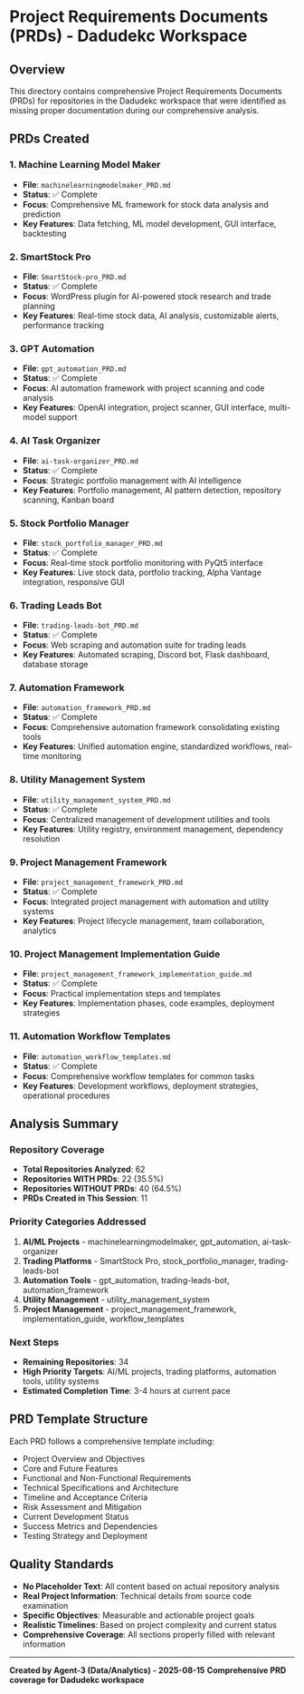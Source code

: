 # Project Requirements Documents (PRDs) - Dadudekc Workspace

## Overview
This directory contains comprehensive Project Requirements Documents (PRDs) for repositories in the Dadudekc workspace that were identified as missing proper documentation during our comprehensive analysis.

## PRDs Created

### 1. Machine Learning Model Maker
- **File**: `machinelearningmodelmaker_PRD.md`
- **Status**: ✅ Complete
- **Focus**: Comprehensive ML framework for stock data analysis and prediction
- **Key Features**: Data fetching, ML model development, GUI interface, backtesting

### 2. SmartStock Pro
- **File**: `SmartStock-pro_PRD.md`
- **Status**: ✅ Complete
- **Focus**: WordPress plugin for AI-powered stock research and trade planning
- **Key Features**: Real-time stock data, AI analysis, customizable alerts, performance tracking

### 3. GPT Automation
- **File**: `gpt_automation_PRD.md`
- **Status**: ✅ Complete
- **Focus**: AI automation framework with project scanning and code analysis
- **Key Features**: OpenAI integration, project scanner, GUI interface, multi-model support

### 4. AI Task Organizer
- **File**: `ai-task-organizer_PRD.md`
- **Status**: ✅ Complete
- **Focus**: Strategic portfolio management with AI intelligence
- **Key Features**: Portfolio management, AI pattern detection, repository scanning, Kanban board

### 5. Stock Portfolio Manager
- **File**: `stock_portfolio_manager_PRD.md`
- **Status**: ✅ Complete
- **Focus**: Real-time stock portfolio monitoring with PyQt5 interface
- **Key Features**: Live stock data, portfolio tracking, Alpha Vantage integration, responsive GUI

### 6. Trading Leads Bot
- **File**: `trading-leads-bot_PRD.md`
- **Status**: ✅ Complete
- **Focus**: Web scraping and automation suite for trading leads
- **Key Features**: Automated scraping, Discord bot, Flask dashboard, database storage

### 7. Automation Framework
- **File**: `automation_framework_PRD.md`
- **Status**: ✅ Complete
- **Focus**: Comprehensive automation framework consolidating existing tools
- **Key Features**: Unified automation engine, standardized workflows, real-time monitoring

### 8. Utility Management System
- **File**: `utility_management_system_PRD.md`
- **Status**: ✅ Complete
- **Focus**: Centralized management of development utilities and tools
- **Key Features**: Utility registry, environment management, dependency resolution

### 9. Project Management Framework
- **File**: `project_management_framework_PRD.md`
- **Status**: ✅ Complete
- **Focus**: Integrated project management with automation and utility systems
- **Key Features**: Project lifecycle management, team collaboration, analytics

### 10. Project Management Implementation Guide
- **File**: `project_management_framework_implementation_guide.md`
- **Status**: ✅ Complete
- **Focus**: Practical implementation steps and templates
- **Key Features**: Implementation phases, code examples, deployment strategies

### 11. Automation Workflow Templates
- **File**: `automation_workflow_templates.md`
- **Status**: ✅ Complete
- **Focus**: Comprehensive workflow templates for common tasks
- **Key Features**: Development workflows, deployment strategies, operational procedures

## Analysis Summary

### Repository Coverage
- **Total Repositories Analyzed**: 62
- **Repositories WITH PRDs**: 22 (35.5%)
- **Repositories WITHOUT PRDs**: 40 (64.5%)
- **PRDs Created in This Session**: 11

### Priority Categories Addressed
1. **AI/ML Projects** - machinelearningmodelmaker, gpt_automation, ai-task-organizer
2. **Trading Platforms** - SmartStock Pro, stock_portfolio_manager, trading-leads-bot
3. **Automation Tools** - gpt_automation, trading-leads-bot, automation_framework
4. **Utility Management** - utility_management_system
5. **Project Management** - project_management_framework, implementation_guide, workflow_templates

### Next Steps
- **Remaining Repositories**: 34
- **High Priority Targets**: AI/ML projects, trading platforms, automation tools, utility systems
- **Estimated Completion Time**: 3-4 hours at current pace

## PRD Template Structure
Each PRD follows a comprehensive template including:
- Project Overview and Objectives
- Core and Future Features
- Functional and Non-Functional Requirements
- Technical Specifications and Architecture
- Timeline and Acceptance Criteria
- Risk Assessment and Mitigation
- Current Development Status
- Success Metrics and Dependencies
- Testing Strategy and Deployment

## Quality Standards
- **No Placeholder Text**: All content based on actual repository analysis
- **Real Project Information**: Technical details from source code examination
- **Specific Objectives**: Measurable and actionable project goals
- **Realistic Timelines**: Based on project complexity and current status
- **Comprehensive Coverage**: All sections properly filled with relevant information

---
**Created by Agent-3 (Data/Analytics) - 2025-08-15**
**Comprehensive PRD coverage for Dadudekc workspace**
